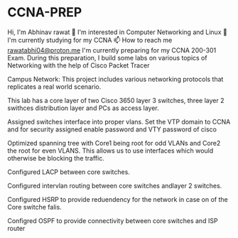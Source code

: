 # CCNA-PREP

Hi, I'm Abhinav rawat
👀 I'm interested in Computer Networking and Linux
🌱 I'm currently studying for my CCNA
📫 How to reach me rawatabhi04@proton.me I'm currently preparing for my CCNA 200-301 Exam. During this preparation, I build some labs on various topics of Networking with the help of Cisco Packet Tracer


Campus Network:
This project includes various networking protocols that replicates a real world scenario. 

This lab has a core layer of two Cisco 3650 layer 3 switches, three layer 2 swithces distribution layer and PCs as access layer.

Assigned switches interface into proper vlans. Set the VTP domain to CCNA and for security assigned enable password and VTY password of cisco

Optimized spanning tree with Core1 being root for odd VLANs and Core2 the root for even VLANS. This allows us to use interfaces which would otherwise be blocking the traffic.

Configured LACP between core switches.

Configured intervlan routing between core switches andlayer 2 switches.


Configured HSRP to provide reduendency for the network in case on of the Core switche falis.

Configred OSPF to provide connectivity between core switches and ISP router



